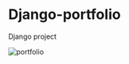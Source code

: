 # Django-portfolio
Django project

![portfolio](https://user-images.githubusercontent.com/61462557/75258309-901aee00-57e6-11ea-858b-f737b71a3b98.gif)

